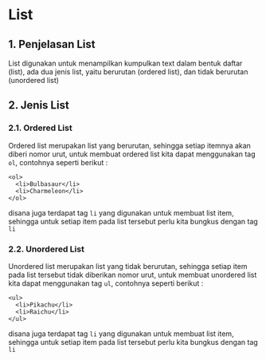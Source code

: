 # List

## 1. Penjelasan List

List digunakan untuk menampilkan kumpulkan text dalam bentuk daftar \(list\), ada dua jenis list, yaitu berurutan \(ordered list\), dan tidak berurutan \(unordered list\)

## 2. Jenis List

### 2.1. Ordered List

Ordered list merupakan list yang berurutan, sehingga setiap itemnya akan diberi nomor urut, untuk membuat ordered list kita dapat menggunakan tag `ol`, contohnya seperti berikut :

```markup
<ol>
  <li>Bulbasaur</li>
  <li>Charmeleon</li>
</ol>
```

disana juga terdapat tag `li` yang digunakan untuk membuat list item, sehingga untuk setiap item pada list tersebut perlu kita bungkus dengan tag `li`

### 2.2. Unordered List

Unordered list merupakan list yang tidak berurutan, sehingga setiap item pada list tersebut tidak diberikan nomor urut, untuk membuat unordered list kita dapat menggunakan tag `ul`, contohnya seperti berikut :

```markup
<ul>
  <li>Pikachu</li>
  <li>Raichu</li>
</ul>
```

disana juga terdapat tag `li` yang digunakan untuk membuat list item, sehingga untuk setiap item pada list tersebut perlu kita bungkus dengan tag `li`

